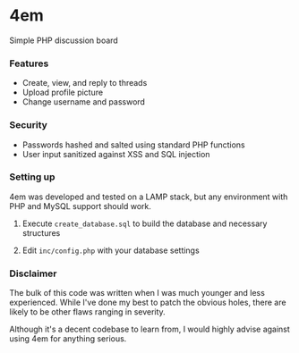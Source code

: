 # 4em

Simple PHP discussion board

### Features

* Create, view, and reply to threads
* Upload profile picture
* Change username and password

### Security

* Passwords hashed and salted using standard PHP functions
* User input sanitized against XSS and SQL injection

### Setting up

4em was developed and tested on a LAMP stack, but any environment with PHP and MySQL support should work.

1. Execute `create_database.sql` to build the database and necessary structures

2. Edit `inc/config.php` with your database settings

### Disclaimer

The bulk of this code was written when I was much younger and less experienced. While I've done my best to patch the obvious holes, there are likely to be other flaws ranging in severity. 

Although it's a decent codebase to learn from, I would highly advise against using 4em for anything serious.
